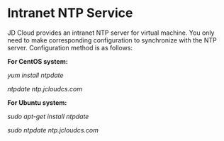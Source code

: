 # Intranet NTP Service
JD Cloud provides an intranet NTP server for virtual machine. You only need to make corresponding configuration to synchronize with the NTP server. Configuration method is as follows:



**For CentOS system:**

*yum install ntpdate*

*ntpdate ntp.jcloudcs.com*



**For Ubuntu system:**

*sudo apt-get install ntpdate*

*sudo ntpdate ntp.jcloudcs.com*
